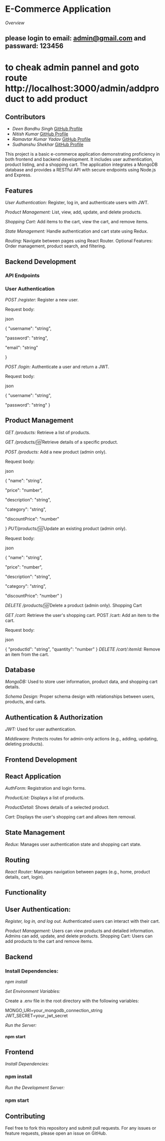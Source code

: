# E-Commerce Application
*Overview*

## please login to email: admin@gmail.com  and passward: 123456
# to cheak admin pannel and goto route http://localhost:3000/admin/addproduct to add product

## Contributors


- *Deen Bandhu Singh* [GitHub Profile](https://github.com/deen-2k3)
- *Nitish Kumar* [GitHub Profile](https://github.com/nitish76kumar)
- *Ramavtar Kumar Yadav* [GitHub Profile](https://github.com/ramavtar8250)
- *Sudhanshu Shekhar* [GitHub Profile](https://github.com/Sudhanshu7589)


This project is a basic e-commerce application demonstrating proficiency in both frontend and backend development. It includes user authentication, product listing, and a shopping cart. The application integrates a MongoDB database and provides a RESTful API with secure endpoints using Node.js and Express.

## Features

*User Authentication:* Register, log in, and authenticate users with JWT.

*Product Management:* List, view, add, update, and delete products.

*Shopping Cart:* Add items to the cart, view the cart, and remove items.

*State Management:* Handle authentication and cart state using Redux.

*Routing:* Navigate between pages using React Router.
Optional Features: Order management, product search, and filtering.



## Backend Development

### API Endpoints

### User Authentication

*POST /register:* Register a new user.

Request body:

json

{
  "username": "string",

  "password": "string",

  "email": "string"

}

*POST /login:* Authenticate a user and return a JWT.

Request body:

json

{
  "username": "string",

  "password": "string"
}

## Product Management

*GET /products:* 
Retrieve a list of products.

*GET /products/:id:* Retrieve details of a specific product.

*POST /products:* Add a new product (admin only).

Request body:

json

{
  "name": "string",

  "price": "number",

  "description": "string",

  "category": "string",

  "discountPrice": "number"

}
*PUT/products/:id:* Update an existing product (admin only).

Request body:

json

{
  "name": "string",

  "price": "number",

  "description": "string",

  "category": "string",

  "discountPrice": "number"
}

*DELETE /products/:id:* Delete a product (admin only).
Shopping Cart

*GET /cart:* Retrieve the user's shopping cart.
POST /cart: Add an item to the cart.

Request body:

json

{
  "productId": "string",
  "quantity": "number"
}
*DELETE /cart/:itemId:* Remove an item from the cart.

## Database

*MongoDB:* Used to store user information, product data, and shopping cart details.

*Schema Design:* Proper schema design with relationships between users, products, and carts.

## Authentication & Authorization

*JWT:* Used for user authentication.

*Middleware:* Protects routes for admin-only actions (e.g., adding, updating, deleting products).

## Frontend Development

## React Application

*AuthForm:* 
Registration and login forms.

*ProductList:* Displays a list of products.

*ProductDetail:* Shows details of a selected product.

*Cart:* Displays the user's shopping cart and allows item removal.


## State Management

*Redux:* Manages user authentication state and shopping cart state.

## Routing

*React Router:* Manages navigation between pages (e.g., home, product details, cart, login).

## Functionality

## User Authentication:

*Register, log in, and log out.* Authenticated users can interact with their cart.

*Product Management:* Users can view products and detailed information. Admins can add, update, and delete products.
Shopping Cart: Users can add products to the cart and remove items.


## Backend

### Install Dependencies:


*npm install*

*Set Environment Variables:*

Create a .env file in the root directory with the following variables:

MONGO_URI=your_mongodb_connection_string
JWT_SECRET=your_jwt_secret


*Run the Server:*

#### npm start


## Frontend
*Install Dependencies:*

### npm install

*Run the Development Server:*
### npm start


## Contributing

Feel free to fork this repository and submit pull requests. For any issues or feature requests, please open an issue on GitHub.
